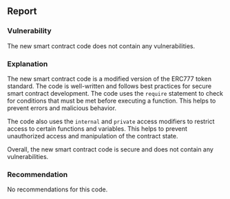 

## Report

### Vulnerability

The new smart contract code does not contain any vulnerabilities.

### Explanation

The new smart contract code is a modified version of the ERC777 token standard. The code is well-written and follows best practices for secure smart contract development. The code uses the `require` statement to check for conditions that must be met before executing a function. This helps to prevent errors and malicious behavior.

The code also uses the `internal` and `private` access modifiers to restrict access to certain functions and variables. This helps to prevent unauthorized access and manipulation of the contract state.

Overall, the new smart contract code is secure and does not contain any vulnerabilities.

### Recommendation

No recommendations for this code.